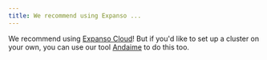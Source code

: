 ```yaml
---
title: We recommend using Expanso ...
---
```


We recommend using [Expanso Cloud](https://getwaitlist.com/waitlist/23135)! But if you'd like to set up a cluster on your own, you can use our tool [Andaime](https://github.com/bacalhau-project/andaime) to do this too.
